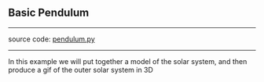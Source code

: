 ## Basic Pendulum

---

source code: [pendulum.py](https://github.com/rjbourne/symphysics/blob/master/examples/pendulum.py)

---

In this example we will put together a model of the solar system, and then produce a gif of the outer solar system in 3D

